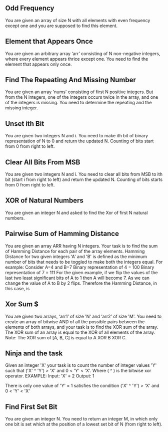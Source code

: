 ## Odd Frequency
You are given an array of size N with all elements with even frequency except one and you are supposed to find this element.

## Element that Appears Once
You are given an arbitrary array ‘arr’ consisting of N non-negative integers, where every element appears thrice except one. You need to find the element that appears only once.

## Find The Repeating And Missing Number
You are given an array 'nums' consisting of first N positive integers. But from the N integers, one of the integers occurs twice in the array, and one of the integers is missing. You need to determine the repeating and the missing integer.

## Unset ith Bit
You are given two integers N and i. You need to make ith bit of binary representation of N to 0 and return the updated N.
Counting of bits start from 0 from right to left.

## Clear All Bits From MSB
You are given two integers N and i. You need to clear all bits from MSB to ith bit (start i from right to left) and return the updated N.
Counting of bits starts from 0 from right to left.

## XOR of Natural Numbers
You are given an integer N and asked to find the Xor of first N natural numbers.

## Pairwise Sum of Hamming Distance
You are given an array ARR having N integers. Your task is to find the sum of Hamming Distance for each pair of the array elements.
Hamming Distance for two given integers 'A' and 'B' is defined as the minimum number of bits that needs to be toggled to make both the integers equal.
For example:
Consider A=4 and B=7
Binary representation of 4 = 100
Binary representation of 7 = 111
For the given example, if we flip the values of the last two least significant bits of A to 1 then A will become 7. As we can change the value of A to B by 2 flips. Therefore the Hamming Distance, in this case, is 

## Xor Sum $
You are given two arrays, ‘arr1’ of size 'N' and ‘arr2’ of size 'M'. You need to create an array of bitwise AND of all the possible pairs between the elements of both arrays, and your task is to find the XOR sum of the array. The XOR sum of an array is equal to the XOR of all elements of the array.
Note:
The XOR sum of [A, B, C] is equal to A XOR B XOR C.

## Ninja and the task
Given an integer 'X' your task is to count the number of integer values 'Y' such that ('X' ^ 'Y') > 'X' and 0 < 'Y' < 'X'.
Where ( ^ ) is the bitwise xor operator.
EXAMPLE:
Input: 'X' = 2
Output: 1

There is only one value of 'Y' = 1 satisfies the condition ('X' ^ 'Y') > 'X' and 0 < 'Y' < 'X'

## Find First Set Bit
You are given an integer N. You need to return an integer M, in which only one bit is set which at the position of a lowest set bit of N (from right to left).
